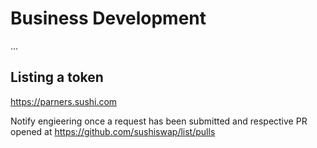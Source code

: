 # Business Development

...

## Listing a token

https://parners.sushi.com

Notify engieering once a request has been submitted and respective PR opened at https://github.com/sushiswap/list/pulls